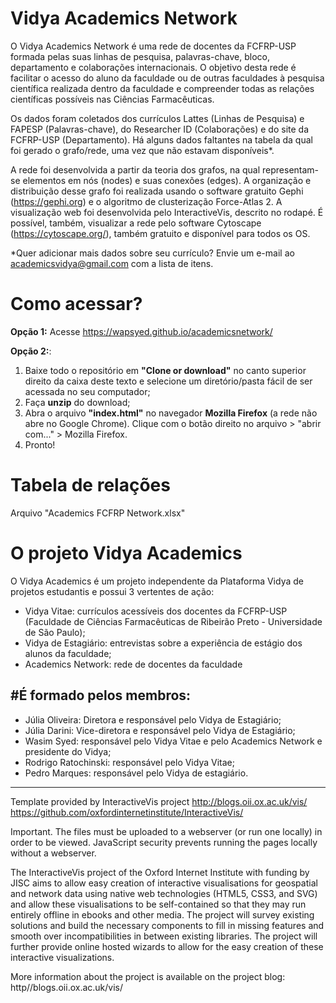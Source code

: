 # Vidya Academics Network
O Vidya Academics Network é uma rede de docentes da FCFRP-USP formada pelas suas linhas de pesquisa, palavras-chave, bloco, departamento e colaborações internacionais. O objetivo desta rede é facilitar o acesso do aluno da faculdade ou de outras faculdades à pesquisa científica realizada dentro da faculdade e compreender todas as relações científicas possíveis nas Ciências Farmacêuticas. 

Os dados foram coletados dos currículos Lattes (Linhas de Pesquisa) e FAPESP (Palavras-chave), do Researcher ID (Colaborações) e do site da FCFRP-USP (Departamento). Há alguns dados faltantes na tabela da qual foi gerado o grafo/rede, uma vez que não estavam disponíveis*. 

A rede foi desenvolvida a partir da teoria dos grafos, na qual representam-se elementos em nós (nodes) e suas conexões (edges). A organização e distribuição desse grafo foi realizada usando o software gratuito Gephi (https://gephi.org) e o algoritmo de clusterização Force-Atlas 2. A visualização web foi desenvolvida pelo InteractiveVis, descrito no rodapé. É possível, também, visualizar a rede pelo software Cytoscape (https://cytoscape.org/), também gratuito e disponível para todos os OS. 

*Quer adicionar mais dados sobre seu currículo? Envie um e-mail ao academicsvidya@gmail.com com a lista de itens.


# Como acessar?

**Opção 1:** Acesse https://wapsyed.github.io/academicsnetwork/

**Opção 2:**:
1. Baixe todo o repositório em **"Clone or download"** no canto superior direito da caixa deste texto e selecione um diretório/pasta fácil de ser acessada no seu computador;
2. Faça **unzip** do download;
3. Abra o arquivo **"index.html"** no navegador **Mozilla Firefox** (a rede não abre no Google Chrome). Clique com o botão direito no arquivo > "abrir com..." > Mozilla Firefox.
4. Pronto!

# Tabela de relações
Arquivo "Academics FCFRP Network.xlsx"


# O projeto Vidya Academics 
O Vidya Academics é um projeto independente da Plataforma Vidya de projetos estudantis e possui 3 vertentes de ação:
- Vidya Vitae: currículos acessíveis dos docentes da FCFRP-USP (Faculdade de Ciências Farmacêuticas de Ribeirão Preto - Universidade de São Paulo);
- Vidya de Estagiário: entrevistas sobre a experiência de estágio dos alunos da faculdade;
- Academics Network: rede de docentes da faculdade

#É formado pelos membros:
--------------
- Júlia Oliveira: Diretora e responsável pelo Vidya de Estagiário;
- Júlia Darini: Vice-diretora e responsável pelo Vidya de Estagiário;
- Wasim Syed: responsável pelo Vidya Vitae e pelo Academics Network e presidente do Vidya;
- Rodrigo Ratochinski: responsável pelo Vidya Vitae;
- Pedro Marques: responsável pelo Vidya de estagiário.



----------------------------------------
Template provided by InteractiveVis project
http://blogs.oii.ox.ac.uk/vis/
https://github.com/oxfordinternetinstitute/InteractiveVis/

Important. The files must be uploaded to a webserver (or run one locally) in order to be viewed. JavaScript security prevents running the pages locally without a webserver.

The InteractiveVis project of the Oxford Internet Institute with funding by JISC aims to allow easy creation of interactive visualisations for geospatial and network data using native web technologies (HTML5, CSS3, and SVG) and allow these visualisations to be self-contained so that they may run entirely offline in ebooks and other media. The project will survey existing solutions and build the necessary components to fill in missing features and smooth over incompatibilities in between existing libraries. The project will further provide online hosted wizards to allow for the easy creation of these interactive visualizations.

More information about the project is available on the project blog:
http//blogs.oii.ox.ac.uk/vis/
